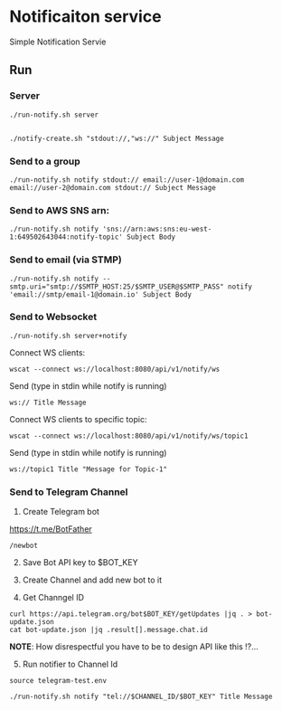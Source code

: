 # Notificaiton service

Simple Notification Servie

## Run

### Server

```
./run-notify.sh server


./notify-create.sh "stdout://,"ws://" Subject Message
```

### Send to a group

```
./run-notify.sh notify stdout:// email://user-1@domain.com email://user-2@domain.com stdout:// Subject Message
```

### Send to AWS SNS arn:

```
./run-notify.sh notify 'sns://arn:aws:sns:eu-west-1:649502643044:notify-topic' Subject Body  
```

### Send to email (via STMP)

```
./run-notify.sh notify --smtp.uri="smtp://$SMTP_HOST:25/$SMTP_USER@$SMTP_PASS" notify 'email://smtp/email-1@domain.io' Subject Body
```

### Send to Websocket

```
./run-notify.sh server+notify
```

Connect WS clients:
```
wscat --connect ws://localhost:8080/api/v1/notify/ws
```

Send (type in stdin while notify is running)
```
ws:// Title Message
```

Connect WS clients to specific topic:
```
wscat --connect ws://localhost:8080/api/v1/notify/ws/topic1
```

Send (type in stdin while notify is running)
```
ws://topic1 Title "Message for Topic-1"
```

### Send to Telegram Channel

1. Create Telegram bot

https://t.me/BotFather

```
/newbot
```

2. Save Bot API key to $BOT_KEY

3. Create Channel and add new bot to it

4. Get Channgel ID

```
curl https://api.telegram.org/bot$BOT_KEY/getUpdates |jq . > bot-update.json
cat bot-update.json |jq .result[].message.chat.id
```

__NOTE__: How disrespectful you have to be to design API like this !?...

5. Run notifier to Channel Id

```
source telegram-test.env

./run-notify.sh notify "tel://$CHANNEL_ID/$BOT_KEY" Title Message
```
